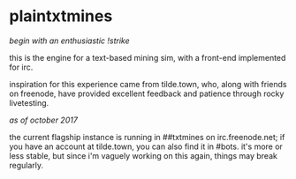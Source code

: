 # plaintxtmines
*begin with an enthusiastic !strike*

this is the engine for a text-based mining sim, with a front-end implemented for irc.

inspiration for this experience came from tilde.town, who, along with friends on
freenode, have provided excellent feedback and patience through rocky
livetesting.

*as of october 2017*

the current flagship instance is running in ##txtmines on irc.freenode.net; if
you have an account at tilde.town, you can also find it in #bots. it's more or
less stable, but since i'm vaguely working on this again, things may break
regularly.
